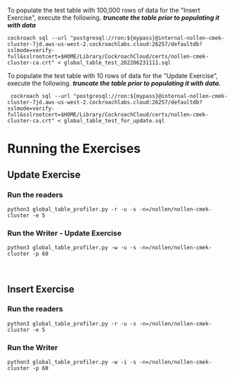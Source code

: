 

To populate the test table with 100,000 rows of data for the "Insert Exercise", execute the following.   ***truncate the table prior to populating it with data***
```
cockroach sql --url "postgresql://ron:${mypass}@internal-nollen-cmek-cluster-7jd.aws-us-west-2.cockroachlabs.cloud:26257/defaultdb?sslmode=verify-full&sslrootcert=$HOME/Library/CockroachCloud/certs/nollen-cmek-cluster-ca.crt" < global_table_test_202206231111.sql
```

To populate the test table with 10 rows of data for the "Update Exercise", execute the following.  ***truncate the table prior to populating it with data.***
```
 cockroach sql --url "postgresql://ron:${mypass}@internal-nollen-cmek-cluster-7jd.aws-us-west-2.cockroachlabs.cloud:26257/defaultdb?sslmode=verify-full&sslrootcert=$HOME/Library/CockroachCloud/certs/nollen-cmek-cluster-ca.crt" < global_table_test_for_update.sql
```

# Running the Exercises
## Update Exercise
### Run the readers
```
python3 global_table_profiler.py -r -u -s -n=/nollen/nollen-cmek-cluster -e 5
```
### Run the Writer - Update Exercise
```
python3 global_table_profiler.py -w -u -s -n=/nollen/nollen-cmek-cluster -p 60
```

<br/>

## Insert Exercise
### Run the readers
```
python3 global_table_profiler.py -r -u -s -n=/nollen/nollen-cmek-cluster -e 5
``` 
### Run the Writer
```
python3 global_table_profiler.py -w -i -s -n=/nollen/nollen-cmek-cluster -p 60
```
